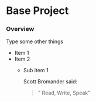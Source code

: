 # Base Project
### Overview
Type some other things
* Item 1
* Item 2
  * Sub item 1
  
    Scott Bromander said:
    > " Read, Write, Speak"

